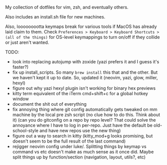 My collection of dotfiles for vim, zsh, and eventually others.

Also includes an install.sh file for new machines.

Also, looooooootta keymaps break for various tools if MacOS has already laid claim to them. Check `Preferences > Keyboard > Keyboard Shortcuts > (all of the things)` for OS-level keymappings to turn on/off if they collide or just aren't wanted.

TODO:
- look into replacing autojump with zoxide (yazi prefers it and I guess it's faster?)
- fix up install_scripts. So many `brew install` this that and the other. But we haven't kept it up to date. So, updated it (neovim, yazi, glow, miller, hexyl)
- figure out why yazi hexyl plugin isn't working for binary hex previews
- kitty term equivalent of the iTerm cmd+shift+c for a global hotkey window
- document the shit out of everything
- fix annoying thing where git config automatically gets tweaked on mm machine by the local pre zsh script (no clue how to do this. Think about it) (can you do gitconfig on a repo by repo level? That could solve the annoyance where I have to log in per-repo. Just have the default be old-school-style and have new repos use the new thing)
- figure out a way to search in kitty (kitty_mod+g looks promising, but doesn't seem to be the full result of the last command)
- rejigger neovim config under luke/. Splitting things by keymap vs command vs etc doesn't make as much sense as it once did. Maybe split things up by function/section (navigation, layout, utils?, etc)

